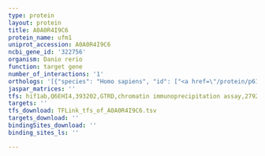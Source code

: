 ```yaml
---
type: protein
layout: protein
title: A0A0R4I9C6
protein_name: ufm1
uniprot_accession: A0A0R4I9C6
ncbi_gene_id: '322756'
organism: Danio rerio
function: target gene
number_of_interactions: '1'
orthologs: '[{"species": "Homo sapiens", "id": ["<a href=\"/protein/p61960\">P61960</a>"]}, {"species": "Mus musculus", "id": ["<a href=\"/protein/p61961\">P61961</a>"]}, {"species": "Rattus norvegicus", "id": ["<a href=\"/protein/q5bjp3\">Q5BJP3</a>"]}, {"species": "Drosophila melanogaster", "id": ["<a href=\"/protein/a8dyh2\">A8DYH2</a>"]}, {"species": "Caenorhabditis elegans", "id": ["<a href=\"/protein/p34661\">P34661</a>"]}]'
jaspar_matrices: ''
tfs: hif1ab,Q6EHI4,393202,GTRD,chromatin immunoprecipitation assay,27924024%5Buid%5D,No
targets: ''
tfs_download: TFLink_tfs_of_A0A0R4I9C6.tsv
targets_download: ''
bindingSites_download: ''
binding_sites_ls: ''

---
```

